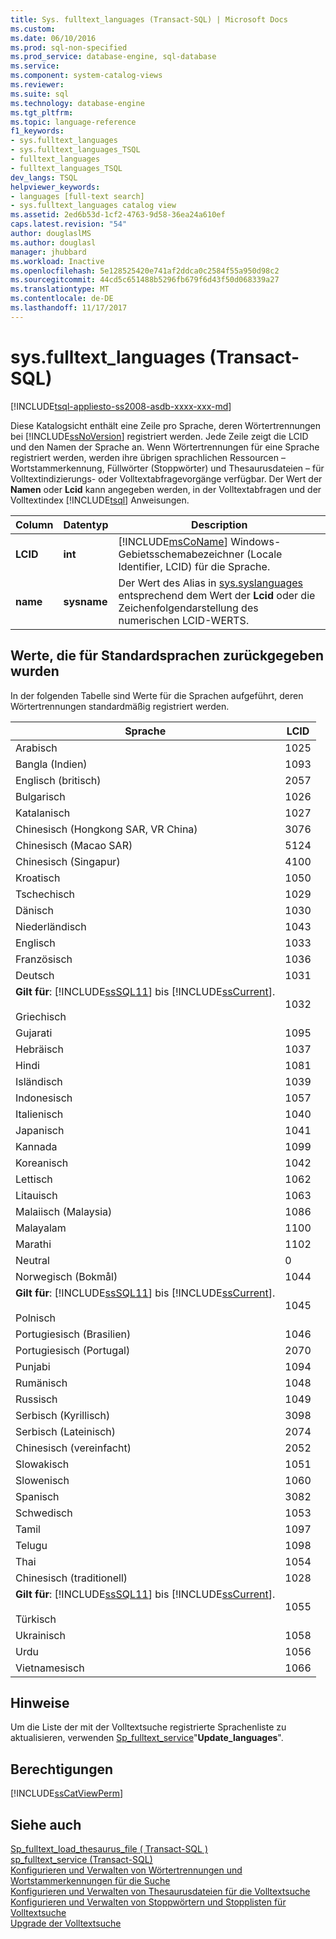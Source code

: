 ```yaml
---
title: Sys. fulltext_languages (Transact-SQL) | Microsoft Docs
ms.custom: 
ms.date: 06/10/2016
ms.prod: sql-non-specified
ms.prod_service: database-engine, sql-database
ms.service: 
ms.component: system-catalog-views
ms.reviewer: 
ms.suite: sql
ms.technology: database-engine
ms.tgt_pltfrm: 
ms.topic: language-reference
f1_keywords:
- sys.fulltext_languages
- sys.fulltext_languages_TSQL
- fulltext_languages
- fulltext_languages_TSQL
dev_langs: TSQL
helpviewer_keywords:
- languages [full-text search]
- sys.fulltext_languages catalog view
ms.assetid: 2ed6b53d-1cf2-4763-9d58-36ea24a610ef
caps.latest.revision: "54"
author: douglaslMS
ms.author: douglasl
manager: jhubbard
ms.workload: Inactive
ms.openlocfilehash: 5e128525420e741af2ddca0c2584f55a950d98c2
ms.sourcegitcommit: 44cd5c651488b5296fb679f6d43f50d068339a27
ms.translationtype: MT
ms.contentlocale: de-DE
ms.lasthandoff: 11/17/2017
---
```

# <a name="sysfulltextlanguages-transact-sql"></a>sys.fulltext_languages (Transact-SQL)
[!INCLUDE[tsql-appliesto-ss2008-asdb-xxxx-xxx-md](../../includes/tsql-appliesto-ss2008-asdb-xxxx-xxx-md.md)]

  Diese Katalogsicht enthält eine Zeile pro Sprache, deren Wörtertrennungen bei [!INCLUDE[ssNoVersion](../../includes/ssnoversion-md.md)] registriert werden. Jede Zeile zeigt die LCID und den Namen der Sprache an. Wenn Wörtertrennungen für eine Sprache registriert werden, werden ihre übrigen sprachlichen Ressourcen – Wortstammerkennung, Füllwörter (Stoppwörter) und Thesaurusdateien – für Volltextindizierungs- oder Volltextabfragevorgänge verfügbar. Der Wert der **Namen** oder **Lcid** kann angegeben werden, in der Volltextabfragen und der Volltextindex [!INCLUDE[tsql](../../includes/tsql-md.md)] Anweisungen.  
   
|Column|Datentyp|Description|  
|------------|---------------|-----------------|  
|**LCID**|**int**|[!INCLUDE[msCoName](../../includes/msconame-md.md)] Windows-Gebietsschemabezeichner (Locale Identifier, LCID) für die Sprache.|  
|**name**|**sysname**|Der Wert des Alias in [sys.syslanguages](../../relational-databases/system-compatibility-views/sys-syslanguages-transact-sql.md) entsprechend dem Wert der **Lcid** oder die Zeichenfolgendarstellung des numerischen LCID-WERTS.|  
  
## <a name="values-returned-for-default-languages"></a>Werte, die für Standardsprachen zurückgegeben wurden  
 In der folgenden Tabelle sind Werte für die Sprachen aufgeführt, deren Wörtertrennungen standardmäßig registriert werden.  
  
|Sprache|LCID|  
|--------------|----------|  
|Arabisch|1025|  
|Bangla (Indien)|1093|  
|Englisch (britisch)|2057|  
|Bulgarisch|1026|  
|Katalanisch|1027|  
|Chinesisch (Hongkong SAR, VR China)|3076|  
|Chinesisch (Macao SAR)|5124|  
|Chinesisch (Singapur)|4100|  
|Kroatisch|1050|  
|Tschechisch|1029|  
|Dänisch|1030|  
|Niederländisch|1043|  
|Englisch|1033|  
|Französisch|1036|  
|Deutsch|1031|  
|**Gilt für**: [!INCLUDE[ssSQL11](../../includes/sssql11-md.md)] bis [!INCLUDE[ssCurrent](../../includes/sscurrent-md.md)].<br /><br /> Griechisch|1032|  
|Gujarati|1095|  
|Hebräisch|1037|  
|Hindi|1081|  
|Isländisch|1039|  
|Indonesisch|1057|  
|Italienisch|1040|  
|Japanisch|1041|  
|Kannada|1099|  
|Koreanisch|1042|  
|Lettisch|1062|  
|Litauisch|1063|  
|Malaiisch (Malaysia)|1086|  
|Malayalam|1100|  
|Marathi|1102|  
|Neutral|0|  
|Norwegisch (Bokmål)|1044|  
|**Gilt für**: [!INCLUDE[ssSQL11](../../includes/sssql11-md.md)] bis [!INCLUDE[ssCurrent](../../includes/sscurrent-md.md)].<br /><br /> Polnisch|1045|  
|Portugiesisch (Brasilien)|1046|  
|Portugiesisch (Portugal)|2070|  
|Punjabi|1094|  
|Rumänisch|1048|  
|Russisch|1049|  
|Serbisch (Kyrillisch)|3098|  
|Serbisch (Lateinisch)|2074|  
|Chinesisch (vereinfacht)|2052|  
|Slowakisch|1051|  
|Slowenisch|1060|  
|Spanisch|3082|  
|Schwedisch|1053|  
|Tamil|1097|  
|Telugu|1098|  
|Thai|1054|  
|Chinesisch (traditionell)|1028|  
|**Gilt für**: [!INCLUDE[ssSQL11](../../includes/sssql11-md.md)] bis [!INCLUDE[ssCurrent](../../includes/sscurrent-md.md)].<br /><br /> Türkisch|1055|  
|Ukrainisch|1058|  
|Urdu|1056|  
|Vietnamesisch|1066|  
  
## <a name="remarks"></a>Hinweise  
 Um die Liste der mit der Volltextsuche registrierte Sprachenliste zu aktualisieren, verwenden [Sp_fulltext_service](../../relational-databases/system-stored-procedures/sp-fulltext-service-transact-sql.md)"**Update_languages**".  
  
## <a name="permissions"></a>Berechtigungen  
 [!INCLUDE[ssCatViewPerm](../../includes/sscatviewperm-md.md)]  
  
## <a name="see-also"></a>Siehe auch  
 [Sp_fulltext_load_thesaurus_file &#40; Transact-SQL &#41;](../../relational-databases/system-stored-procedures/sp-fulltext-load-thesaurus-file-transact-sql.md)   
 [sp_fulltext_service &#40;Transact-SQL&#41;](../../relational-databases/system-stored-procedures/sp-fulltext-service-transact-sql.md)   
 [Konfigurieren und Verwalten von Wörtertrennungen und Wortstammerkennungen für die Suche](../../relational-databases/search/configure-and-manage-word-breakers-and-stemmers-for-search.md)   
 [Konfigurieren und Verwalten von Thesaurusdateien für die Volltextsuche](../../relational-databases/search/configure-and-manage-thesaurus-files-for-full-text-search.md)   
 [Konfigurieren und Verwalten von Stoppwörtern und Stopplisten für Volltextsuche](../../relational-databases/search/configure-and-manage-stopwords-and-stoplists-for-full-text-search.md)   
 [Upgrade der Volltextsuche](../../relational-databases/search/upgrade-full-text-search.md)  
  
  
